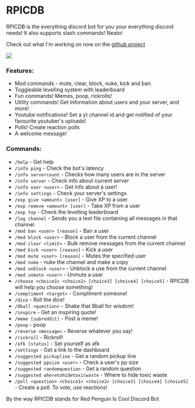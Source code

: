 
# RPICDB
RPICDB is the everything discord bot for you your everything discord needs! It also supports slash commands! Neato!

Check out what I'm working on now on the [github project](https://github.com/redpenguinyt/RPICDB/projects/1)

<a href="https://top.gg/bot/823590391302717510">
  <img src="https://top.gg/api/widget/823590391302717510.svg">
</a>

### Features:

* Mod commands - mute, clear, block, nuke, kick and ban
* Toggleable levelling system with leaderboard
* Fun commands! Memes, poop, rickrolls!
* Utility commands! Get information about users and your server, and more!
* Youtube notifications! Set a yt channel id and get notified of your favourite youtuber's uploads!
* Polls! Create reaction polls
* A welcome message!

### Commands:
	
* `/help` - Get help
* `/info ping` - Check the bot's latency
* `/info servercount` - Checks how many users are in the server
* `/info server` - Check info about current server
* `/info user <user>` - Get info about a user!
* `/info settings` - Check your server's settings
* `/exp give <amount> [user]` - Give XP to a user
* `/exp remove <amount> [user]` - Take XP from a user
* `/exp top` - Check the levelling leaderboard
* `/log channel` - Sends you a text file containing all messages in that channel
* `/mod ban <user> [reason]` - Ban a user
* `/mod block <user>` - Block a user from the current channel
* `/mod clear <limit>` - Bulk remove messages from the current channel
* `/mod kick <user> [reason]` - Kick a user
* `/mod mute <user> [reason]` - Mutes the specified user
* `/mod nuke` - nuke the channel and make a copy
* `/mod unblock <user>` - Unblock a use from the current channel
* `/mod unmute <user>` - Unmute a user
* `/choose <choice1> <choice2> [choice3] [choice4] [choice5]` - RPICDB will help you choose something!
* `/compliment <target>` - Compliment someone!
* `/dice` - Roll the dice!
* `/8ball <question>` - Shake that 8ball for wisdom!
* `/inspire` - Get an inspiring quote!
* `/meme [subreddit]` - Post a meme!
* `/poop` - poop
* `/reverse <message>` - Reverse whatever you say!
* `/rickroll` - Rickroll!
* `/afk [status]` - Set yourself as afk
* `/settings` - Get a link to the dashboard
* `/suggested pickupline` - Get a random pickup line
* `/suggested ppsize <user>` - Check a user's pp size
* `/suggested randomquestion` - Get a random question
* `/suggested wheretohidetoxicwaste` - Where to hide toxic waste
* `/poll <question> <choice1> <choice2> [choice3] [choice4] [choice5]` - Create a poll. To vote, use reactions!

By the way RPICDB stands for Red Penguin Is Cool Discord Bot
